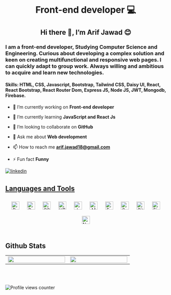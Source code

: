 <h1 align="center">Front-end developer 💻</h3> 

<h2 align="center"> Hi there 👋,  I’m Arif Jawad 😊</h1>




<h3 align="centre">I am a front-end developer, Studying Computer Science and Engineering. Curious about developing a complex solution and keen on creating multifunctional and responsive web pages. I can quickly adapt to group work. Always willing and ambitious to acquire and learn new technologies.</h3>
 
<h4>Skills: HTML, CSS, Javascript, Bootstrap, Tailwind CSS, Daisy UI, React, React Bootstrap, React Router Dom, Express JS, Node JS, JWT, Mongodb, Firebase.</h4>



- 🔭 I’m currently working on **Front-end developer**

- 🌱 I’m currently learning **JavaScript and React Js**

- 👯 I’m looking to collaborate on **GitHub**

- 💬 Ask me about **Web development**

- 📫 How to reach me **arif.jawad18@gmail.com**

- ⚡ Fun fact **Funny**



<a href="https://www.linkedin.com/in/mohammad-arif-jawad-656aa0182/" target="_blank">
<img src=https://img.shields.io/badge/linkedin-%231E77B5.svg?&style=for-the-badge&logo=linkedin&logoColor=white alt=linkedin style="margin-bottom: 5px;" />
 
## Languages and Tools  
<div align="center">  
<a href="https://reactjs.org/" target="_blank"><img style="margin: 10px" src="https://profilinator.rishav.dev/skills-assets/react-original-wordmark.svg" alt="React" height="25" /></a>  
<a href="https://getbootstrap.com/docs/3.4/javascript/" target="_blank"><img style="margin: 10px" src="https://profilinator.rishav.dev/skills-assets/bootstrap-plain.svg" alt="Bootstrap" height="25" /></a>  
<a href="https://www.w3schools.com/css/" target="_blank"><img style="margin: 10px" src="https://profilinator.rishav.dev/skills-assets/css3-original-wordmark.svg" alt="CSS3" height="25" /></a>  
<a href="https://en.wikipedia.org/wiki/HTML5" target="_blank"><img style="margin: 10px" src="https://profilinator.rishav.dev/skills-assets/html5-original-wordmark.svg" alt="HTML5" height="25" /></a>  
<a href="https://www.javascript.com/" target="_blank"><img style="margin: 10px" src="https://profilinator.rishav.dev/skills-assets/javascript-original.svg" alt="JavaScript" height="25" /></a>  
<a href="https://www.mongodb.com/" target="_blank"><img style="margin: 10px" src="https://profilinator.rishav.dev/skills-assets/mongodb-original-wordmark.svg" alt="MongoDB" height="25" /></a>  
<a href="https://expressjs.com/" target="_blank"><img style="margin: 10px" src="https://profilinator.rishav.dev/skills-assets/express-original-wordmark.svg" alt="Express.js" height="25" /></a>  
<a href="https://sass-lang.com/" target="_blank"><img style="margin: 10px" src="https://profilinator.rishav.dev/skills-assets/sass-original.svg" alt="Sass" height="25" /></a>  
<a href="https://github.com/" target="_blank"><img style="margin: 10px" src="https://profilinator.rishav.dev/skills-assets/git-scm-icon.svg" alt="Git" height="25" /></a>  
<a href="https://firebase.google.com/" target="_blank"><img style="margin: 10px" src="https://profilinator.rishav.dev/skills-assets/firebase.png" alt="Firebase" height="25" /></a>  
<a href="https://nodejs.org/" target="_blank"><img style="margin: 10px" src="https://profilinator.rishav.dev/skills-assets/nodejs-original-wordmark.svg" alt="Node.js" height="25" /></a>  
</div>  

<br/>  
  

## Github Stats  
<table><tr><td valign="top" width="10%">

<img src="https://github-readme-stats.vercel.app/api?username=ArifJawad18&show_icons=true&count_private=true&hide_border=true" align="left" style="width: 100%" />

</td><td valign="top" width="10%">

<img src="https://github-readme-stats.vercel.app/api/top-langs/?username=ArifJawad18&hide_border=true&layout=compact" align="left" style="width: 100%" />

</td></tr></table>  

<br/>

<br/>  

![Profile views counter](https://komarev.com/ghpvc/?username=ArifJawad18&&style=flat-square)  
  

<br/>

  










